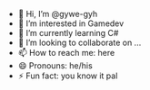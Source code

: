 - 👋 Hi, I’m @gywe-gyh
- 👀 I’m interested in Gamedev
- 🌱 I’m currently learning C#
- 💞️ I’m looking to collaborate on ...
- 📫 How to reach me: here
- 😄 Pronouns: he/his
- ⚡ Fun fact: you know it pal

<!---
gywe-gyh/gywe-gyh is a ✨ special ✨ repository because its `README.md` (this file) appears on your GitHub profile.
You can click the Preview link to take a look at your changes.
--->
